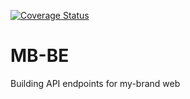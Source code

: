 [![Coverage Status](https://coveralls.io/repos/github/MnorbertVii/MB-BE/badge.svg?branch=main)](https://coveralls.io/github/MnorbertVii/MB-BE?branch=main)

# MB-BE
Building API endpoints for my-brand web
